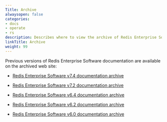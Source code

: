 ```yaml
---
Title: Archive
alwaysopen: false
categories:
- docs
- operate
- rs
description: Describes where to view the archive of Redis Enterprise Software documentation.
linkTitle: Archive
weight: 99
---
```


Previous versions of Redis Enterprise Software documentation are available on the archived web site:

- [Redis Enterprise Software v7.4 documentation archive](https://docs.redis.com/7.4/rs/)  

- [Redis Enterprise Software v7.2 documentation archive](https://docs.redis.com/7.2/rs/) 

- [Redis Enterprise Software v6.4 documentation archive](https://docs.redis.com/6.4/rs/) 

- [Redis Enterprise Software v6.2 documentation archive](https://docs.redis.com/6.2/rs/) 

- [Redis Enterprise Software v6.0 documentation archive](https://docs.redis.com/6.0/rs/)
